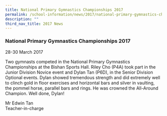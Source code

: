 ```yaml
---
title: National Primary Gymnastics Championships 2017
permalink: /school-information/news/2017/national-primary-gymnastics-championships/
description: ""
third_nav_title: 2017 News
---
```

### **National Primary Gymnastics Championships 2017**
28-30 March 2017

Two gymnasts competed in the National Primary Gymnastics Championships at the Bishan Sports Hall. Riley Cho (P4A) took part in the Junior Division Novice event and Dylan Tan (P6D), in the Senior Division Optional events. Dylan showed tremendous strength and did extremely well to clinch gold in floor exercises and horizontal bars and silver in vaulting, the pommel horse, parallel bars and rings. He was crowned the All-Around Champion. Well done, Dylan!  

Mr Edwin Tan<br>
Teacher-in-charge